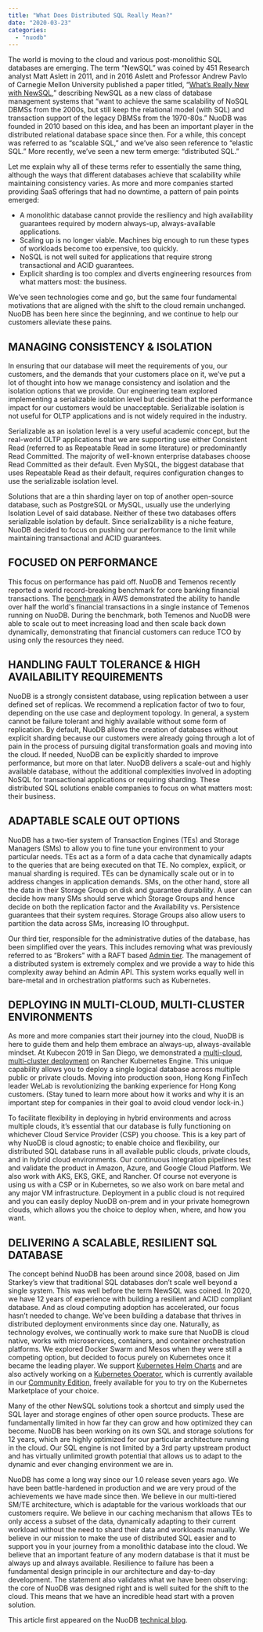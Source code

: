 ```yaml
---
title: "What Does Distributed SQL Really Mean?"
date: "2020-03-23"
categories: 
  - "nuodb"
---
```


The world is moving to the cloud and various post-monolithic SQL databases are emerging. The term “NewSQL” was coined by 451 Research analyst Matt Aslett in 2011, and in 2016 Aslett and Professor Andrew Pavlo of Carnegie Mellon University published a paper titled, “[What’s Really New with NewSQL](https://sigmodrecord.org/publications/sigmodRecord/1606/pdfs/07_forum_Pavlo.pdf),” describing NewSQL as a new class of database management systems that “want to achieve the same scalability of NoSQL DBMSs from the 2000s, but still keep the relational model (with SQL) and transaction support of the legacy DBMSs from the 1970-80s.” NuoDB was founded in 2010 based on this idea, and has been an important player in the distributed relational database space since then. For a while, this concept was referred to as “scalable SQL,” and we’ve also seen reference to “elastic SQL.” More recently, we’ve seen a new term emerge: “distributed SQL.” 

Let me explain why all of these terms refer to essentially the same thing, although the ways that different databases achieve that scalability while maintaining consistency varies. As more and more companies started providing SaaS offerings that had no downtime, a pattern of pain points emerged:

- A monolithic database cannot provide the resiliency and high availability guarantees required by modern always-up, always-available applications. 
- Scaling up is no longer viable. Machines big enough to run these types of workloads become too expensive, too quickly.
- NoSQL is not well suited for applications that require strong transactional and ACID guarantees.
- Explicit sharding is too complex and diverts engineering resources from what matters most: the business.

We’ve seen technologies come and go, but the same four fundamental motivations that are aligned with the shift to the cloud remain unchanged. NuoDB has been here since the beginning, and we continue to help our customers alleviate these pains.

## MANAGING CONSISTENCY & ISOLATION

In ensuring that our database will meet the requirements of you, our customers, and the demands that your customers place on it, we’ve put a lot of thought into how we manage consistency and isolation and the isolation options that we provide. Our engineering team explored implementing a serializable isolation level but decided that the performance impact for our customers would be unacceptable. Serializable isolation is not useful for OLTP applications and is not widely required in the industry.

Serializable as an isolation level is a very useful academic concept, but the real-world OLTP applications that we are supporting use either Consistent Read (referred to as Repeatable Read in some literature) or predominantly Read Committed. The majority of well-known enterprise databases choose Read Committed as their default. Even MySQL, the biggest database that uses Repeatable Read as their default, requires configuration changes to use the serializable isolation level. 

Solutions that are a thin sharding layer on top of another open-source database, such as PostgreSQL or MySQL, usually use the underlying Isolation Level of said database. Neither of these two databases offers serializable isolation by default. Since serializability is a niche feature, NuoDB decided to focus on pushing our performance to the limit while maintaining transactional and ACID guarantees.

## FOCUSED ON PERFORMANCE

This focus on performance has paid off. NuoDB and Temenos recently reported a world record-breaking benchmark for core banking financial transactions. The [benchmark](https://www.temenos.com/us/news/2019/11/21/temenos-benchmarks-its-cloud-native-digital-banking-software-on-the-aws-cloud/) in AWS demonstrated the ability to handle over half the world's financial transactions in a single instance of Temenos running on NuoDB. During the benchmark, both Temenos and NuoDB were able to scale out to meet increasing load and then scale back down dynamically, demonstrating that financial customers can reduce TCO by using only the resources they need.

## HANDLING FAULT TOLERANCE & HIGH AVAILABILITY REQUIREMENTS

NuoDB is a strongly consistent database, using replication between a user defined set of replicas. We recommend a replication factor of two to four, depending on the use case and deployment topology. In general, a system cannot be failure tolerant and highly available without some form of replication. By default, NuoDB allows the creation of databases without explicit sharding because our customers were already going through a lot of pain in the process of pursuing digital transformation goals and moving into the cloud. If needed, NuoDB can be explicitly sharded to improve performance, but more on that later. NuoDB delivers a scale-out and highly available  database, without the additional complexities involved in adopting NoSQL for transactional applications or requiring sharding. These distributed SQL solutions enable companies to focus on what matters most: their business. 

## ADAPTABLE SCALE OUT OPTIONS

NuoDB has a two-tier system of Transaction Engines (TEs) and Storage Managers (SMs) to allow you to fine tune your environment to your particular needs. TEs act as a form of a data cache that dynamically adapts to the queries that are being executed on that TE. No complex, explicit, or manual sharding is required. TEs can be dynamically scale out or in to address changes in application demands. SMs, on the other hand, store all the data in their Storage Group on disk and guarantee durability. A user can decide how many SMs should serve which Storage Groups and hence decide on both the replication factor and the Availability vs. Persistence guarantees that their system requires. Storage Groups also allow users to partition the data across SMs, increasing IO throughput.

Our third tier, responsible for the administrative duties of the database, has been simplified over the years. This includes removing what was previously referred to as “Brokers” with  a RAFT based [Admin tier](https://www.nuodb.com/blog/cloud-native-cloud-agnostic-distributed-sql-database-nuodb-40). The management of a distributed system is extremely complex and we provide a way to hide this complexity away behind an Admin API. This system works equally well in bare-metal and in orchestration platforms such as Kubernetes.

## DEPLOYING IN MULTI-CLOUD, MULTI-CLUSTER ENVIRONMENTS 

As more and more companies start their journey into the cloud, NuoDB is here to guide them and help them embrace an always-up, always-available mindset. At Kubecon 2019 in San Diego, we demonstrated a [multi-cloud, multi-cluster deployment](https://www.nuodb.com/company/press-releases/nuodb-rancher-labs) on Rancher Kubernetes Engine. This unique capability allows you to deploy a single logical database across multiple public or private clouds. Moving into production soon, Hong Kong FinTech leader WeLab is revolutionizing the banking experience for Hong Kong customers. (Stay tuned to learn more about how it works and why it is an important step for companies in their goal to avoid cloud vendor lock-in.) 

To facilitate flexibility in deploying in hybrid environments and across multiple clouds, it’s essential that our database is fully functioning on whichever Cloud Service Provider (CSP) you choose. This is a key part of why NuoDB is cloud agnostic; to enable choice and flexibility, our distributed SQL database runs in all available public clouds, private clouds, and in hybrid cloud environments. Our continuous integration pipelines test and validate the product in Amazon, Azure, and Google Cloud Platform. We also work with AKS, EKS, GKE, and Rancher. Of course not everyone is using us with a CSP or in Kubernetes, so we also work on bare metal and any major VM infrastructure. Deployment in a public cloud is not required and you can easily deploy NuoDB on-prem and in your private homegrown clouds, which allows you the choice to deploy when, where, and how you want.

## DELIVERING A SCALABLE, RESILIENT SQL DATABASE

The concept behind NuoDB has been around since 2008, based on Jim Starkey’s view that traditional SQL databases don’t scale well beyond a single system. This was well before the term NewSQL was coined. In 2020, we have 12 years of experience with building a resilient and ACID compliant database. And as cloud computing adoption has accelerated, our focus hasn’t needed to change. We’ve been building a database that thrives in distributed deployment environments since day one. Naturally, as technology evolves, we continually work to make sure that NuoDB is cloud native, works with microservices, containers, and container orchestration platforms. We explored Docker Swarm and Mesos when they were still a competing option, but decided to focus purely on Kubernetes once it became the leading player. We support [Kubernetes Helm Charts](https://github.com/nuodb/nuodb-helm-charts) and are also actively working on a [Kubernetes Operator](https://github.com/nuodb/nuodb-operator), which is currently available in our [Community Edition](https://www.nuodb.com/dev-center/community-edition-download), freely available for you to try on the Kubernetes Marketplace of your choice.

Many of the other  NewSQL solutions took a shortcut and simply used the SQL layer and storage engines of other open source products. These are fundamentally limited in how far they can grow and how optimized they can become. NuoDB has been working on its own SQL and storage solutions for 12 years, which are highly optimized for our particular architecture running in the cloud. Our SQL engine is not limited by a 3rd party upstream product and has virtually unlimited growth potential that allows us to adapt to the dynamic and ever changing environment we are in.

NuoDB has come a long way since our 1.0 release seven years ago. We have been battle-hardened in production and we are very proud of the achievements we have made since then. We believe in our multi-tiered SM/TE architecture, which is adaptable for the various workloads that our customers require. We believe in our caching mechanism that allows TEs to only access a subset of the data, dynamically adapting to their current workload without the need to shard their data and workloads manually. We believe in our mission to make the use of distributed SQL easier and to support you in your journey from a monolithic database into the cloud. We believe that an important feature of any modern database is that it must be always up and always available. Resilience to failure has been a fundamental design principle in our architecture and day-to-day development. The statement also validates what we have been observing: the core of NuoDB was designed right and is well suited for the shift to the cloud. This means that we have an incredible head start with a proven solution.

This article first appeared on the NuoDB [technical blog](https://www.nuodb.com/techblog/what-does-distributed-sql-really-mean).
